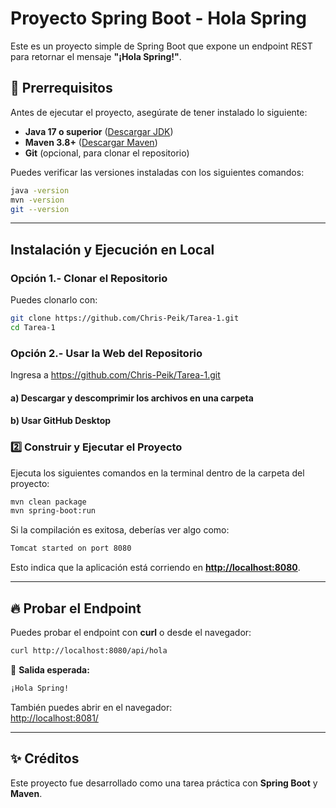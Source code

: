 # Proyecto Spring Boot - Hola Spring

Este es un proyecto simple de Spring Boot que expone un endpoint REST para retornar el mensaje **"¡Hola Spring!"**.

## 📌 Prerrequisitos

Antes de ejecutar el proyecto, asegúrate de tener instalado lo siguiente:

- **Java 17 o superior** ([Descargar JDK](https://adoptium.net/))
- **Maven 3.8+** ([Descargar Maven](https://maven.apache.org/download.cgi))
- **Git** (opcional, para clonar el repositorio)

Puedes verificar las versiones instaladas con los siguientes comandos:

```sh
java -version
mvn -version
git --version
```

---

## Instalación y Ejecución en Local

### Opción 1.- Clonar el Repositorio 

Puedes clonarlo con:

```sh
git clone https://github.com/Chris-Peik/Tarea-1.git
cd Tarea-1
```
### Opción 2.- Usar la Web del Repositorio
Ingresa a https://github.com/Chris-Peik/Tarea-1.git 
 #### a) Descargar y descomprimir los archivos en una carpeta
 #### b) Usar GitHub Desktop


### 2️⃣ Construir y Ejecutar el Proyecto

Ejecuta los siguientes comandos en la terminal dentro de la carpeta del proyecto:
```sh
mvn clean package
mvn spring-boot:run
```

Si la compilación es exitosa, deberías ver algo como:

```sh
Tomcat started on port 8080
```

Esto indica que la aplicación está corriendo en [**http://localhost:8080**](http://localhost:8080).

---

## 🔥 Probar el Endpoint

Puedes probar el endpoint con **curl** o desde el navegador:

```sh
curl http://localhost:8080/api/hola
```

🔹 **Salida esperada:**

```sh
¡Hola Spring!
```

También puedes abrir en el navegador:\
[http://localhost:8081/](http://localhost:8081/)

---

## ✨ Créditos

Este proyecto fue desarrollado como una tarea práctica con **Spring Boot** y **Maven**.

